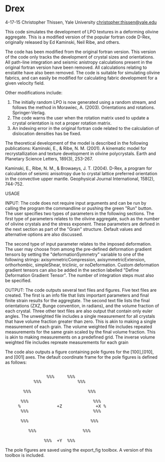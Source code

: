 # Drex #
 
 4-17-15 Christopher Thissen, Yale University
 christopher.thissen@yale.edu

 This code simulates the development of LPO textures in a deforming
 olivine aggregate. This is a modified version of the popular fortran code
 D-Rex, originally released by Ed Kaminski, Neil Ribe, and others. 
 
 The code has been modified from the original fortran version. This
 version of the code only tracks the development of crystal sizes and
 orientations. All path-line integration and seismic anistropy
 calculations present in the original fortran version have been removed.
 All calculations relating to enstatite have also been removed. The
 code is suitable for simulating olivine fabrics, and can easily be
 modified for calculating fabric development for a given velocity field.
 
 Other modifications include:
 1. The initially random LPO is now generated using a random stream, and
 follows the method in Morawiec, A. (2003). Orientations and rotations.
 Springer-Verlag.
 2. The code warns the user when the rotation matrix used to update a
 crystal orientation is not a proper rotation matrix. 
 3. An indexing error in the original fortran code related to the
 calculation of dislocation densities has be fixed. 
 
 The theoretical development of the model is described in the following
 publications: 
 Kaminski, E., & Ribe, N. M. (2001). A kinematic model for 
 recrystallization and texture development in olivine polycrystals.
 Earth and Planetary Science Letters, 189(3), 253-267.
 
 Kaminski, E., Ribe, N. M., & Browaeys, J. T. (2004). D-Rex, a program 
 for calculation of seismic anisotropy due to crystal lattice preferred 
 orientation in the convective upper mantle. Geophysical Journal
 International, 158(2), 744-752.

 USAGE
 
 INPUT: 
 The code does not require input arguments and can be run by
 calling the program the commandline or pushing the green "Run" button.
 The user specifies two types of parameters in the following sections. The
 first type of parameters relates to the olivine aggregate, such as the
 number of olivine crystals and the stress exponent. These parameters are
 defined in the next section as part of the "Grain" structure. Default
 values and alternative options are also discussed.
 
 The second type of input parameter relates to the imposed deformation.
 The user may choose from among the pre-defined deformation gradient
 tensors by setting the "deformationSymmetry" variable to one of the
 following strings: axisymmetricCompression, axisymmetricExtension,
 orthorhombic, simpleShear, triclinic, or noDeformation. Custom
 deformation gradient tensors can also be added in the section labelled
 "Define Deformation Gradient Tensor". The number of integration steps
 must also be specified.
 
 OUTPUT:
 The code outputs several text files and figures. Five text files are
 created. The first is an info file that lists important parameters and
 final finite strain results for the aggregtate. The second text file
 lists the final orientations (ZXZ, Bunge convention, in radians),
 and the volume fraction of each crystal. Three other text files are
 also output that contain only euler angles. The unweighted file includes
 a single measurement for all crystals that have volume fraction greater
 than zero. This is akin to making a single measurement of each grain. The
 volume weighted file includes repeated measurements for the same grain scaled by the final volume fraction. 
 This is akin to making measurements on a predefined grid. The inverse
 volume weighted file includes repreate measurements for each grain
 
 The code also outputs a figure containing pole figures for the
 [100],[010], and [001] axes. The default coordinate frame for the pole
 figures is defined as follows:

<pre>                 
                %%%     %%%
           %%%              %%%
     
       %%%                      %%%
     
      %%%                         %%%
     %              +Z             +X % 
      %%%                         %%%
     
      %%%                        %%%
      
         %%%                  %%%
         
               %%%  +Y  %%%
</pre>               
 The pole figures are saved using the export_fig toolbox. A version of this
 toolbox is included.
